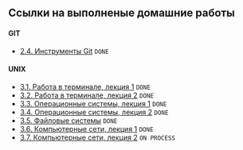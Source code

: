 ## Ссылки на выполненые домашние работы

#### GIT
+  [2.4. Инструменты Git](./2/2.4/README.md) `DONE`
  
#### UNIX
+  [3.1. Работа в терминале, лекция 1](./3/3.1/README.md) `DONE`
+  [3.2. Работа в терминале, лекция 2](./3/3.2/README.md) `DONE`
+  [3.3. Операционные системы, лекция 1](./3/3.3/README.md) `DONE`
+  [3.4. Операционные системы, лекция 2](./3/3.4/README.md) `DONE`
+  [3.5. Файловые системы](./3/3.5/README.md) `DONE`
+  [3.6. Компьютерные сети, лекция 1](./3/3.6/README.md) `DONE`
+  [3.7. Компьютерные сети, лекция 2](./3/3.7/README.md) `ON PROCESS`
